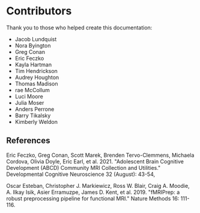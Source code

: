 # Contributors 

Thank you to those who helped create this documentation: 

- Jacob Lundquist
- Nora Byington 
- Greg Conan
- Eric Feczko
- Kayla Hartman
- Tim Hendrickson
- Audrey Houghton
- Thomas Madison
- rae McCollum
- Luci Moore
- Julia Moser 
- Anders Perrone
- Barry Tikalsky
- Kimberly Weldon

## References 

Eric Feczko, Greg Conan, Scott Marek, Brenden Tervo-Clemmens, Michaela Cordova, Olivia Doyle, Eric Earl, et al. 2021. "Adolescent Brain Cognitive Development (ABCD)
Community MRI Collection and Utilities." Developmental Cognitive Neuroscience 32 (August): 43-54,

Oscar Esteban, Christopher J. Markiewicz, Ross W. Blair, Craig A. Moodie, A. Ilkay Isik, Asier Erramuzpe, James D. Kent, et al. 2019. "fMRIPrep: a robust preprocessing pipeline for functional MRI." Nature Methods 16: 111-116.
